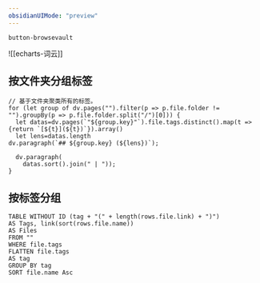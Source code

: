 ```yaml
---
obsidianUIMode: "preview"
---
```

  
  `button-browsevault`
  
![[echarts-词云]]

## 按文件夹分组标签
```dataviewjs
// 基于文件夹聚类所有的标签。
for (let group of dv.pages("").filter(p => p.file.folder != "").groupBy(p => p.file.folder.split("/")[0])) {
  let datas=dv.pages(`"${group.key}"`).file.tags.distinct().map(t => {return `[${t}](${t})`}).array()
  let lens=datas.length
dv.paragraph(`## ${group.key} (${lens})`);

  dv.paragraph(
    datas.sort().join(" | "));
}

```


## 按标签分组
```dataview
TABLE WITHOUT ID (tag + "(" + length(rows.file.link) + ")") 
AS Tags, link(sort(rows.file.name)) 
AS Files 
FROM "" 
WHERE file.tags 
FLATTEN file.tags 
AS tag 
GROUP BY tag 
SORT file.name Asc 
```


